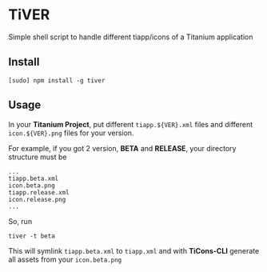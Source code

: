 # TiVER

Simple shell script to handle different tiapp/icons of a Titanium application

## Install

```
[sudo] npm install -g tiver
```

## Usage

In your **Titanium Project**, put different `tiapp.${VER}.xml` files and different `icon.${VER}.png` files for your version.

For example, if you got 2 version, **BETA** and **RELEASE**, your directory structure must be

```
...
tiapp.beta.xml
icon.beta.png
tiapp.release.xml
icon.release.png
...
```

So, run

```
tiver -t beta
```

This will symlink `tiapp.beta.xml` to `tiapp.xml` and with **TiCons-CLI** generate all assets from your `icon.beta.png`

